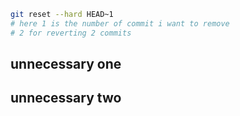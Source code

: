 ```bash
git reset --hard HEAD~1
# here 1 is the number of commit i want to remove
# 2 for reverting 2 commits
```

## unnecessary one
## unnecessary two
